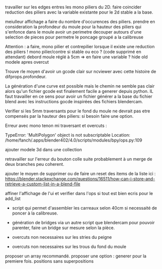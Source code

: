 travailler sur les edges entres les mono piliers du 2D.
faire coincider reduction des piliers avec la variable existante pour le 2d stable a la base.

meiulleur affichage a faire du nombre d'occurences des piliers.
prendre en consideration la profondeur du moule pour la hauteur des piliers qui s'enfonce dans le moule
avoir un perimetre decouper autours d'une selection de pieces pour permetre le poncage groupé a la calibreuse

Attention : a faire, mono pilier et contrepilier lorsque il existe une reduction des piliers !
mono pilier/contre si stable ou eco ? (code supprimé en attendant)
debord moule réglé à 5cm => en faire une variable ?
hide old modele apres overcut


Trouve rle moyen d'avoir un gcode clair sur ncviewer avec cette histoire de difprops.profondeur.

La génération d'une curve est possible mais le chemin ne semble pas clair alors qu'un fichier gcode est finalement facile a generer depuis python. IL faut travailler en ce sens pour avoir un fichier générer a la base du fichier blend avec les instructions gocde inspirées des fichiers blendercam.

Verifier si les 5mm traversants pour le fond du moule ne devrait pas etre compensés par la hauteur des piliers: si besoin faire une option.

Erreur avec mono tenon mi traversant et overcuts : 

TypeError: 'MultiPolygon' object is not subscriptable
Location: /home/fanch/.apps/blender402/4.0/scripts/modules/bpy/ops.py:109

ajouter modele 3d dans une collection

retravailler sur l'erreur du bouton colle suite probablement à un merge de deux branches peu coherent.


ajouter le moyen de supprimer ou de faire un reset des items de la liste
ici : https://blender.stackexchange.com/questions/16511/how-can-i-store-and-retrieve-a-custom-list-in-a-blend-file

affiner l'affichage de l'ui et verifier dans l'ops si tout est bien ecris pour le add_list

- script qui permet d'assembler les carreaux selon 40cm si necessaité de poncer à la calibreuse.
- génération de bridges via un autre script que blendercam pour pouvoir parenter, faire un bridge sur mesure selon la pièce. 

- overcuts non necessaires sur les stries du peigne
- overcuts non necessaires sur les trous du fond du moule 

proposer un array recommandé.
proposer une option : generer pour la premiere fois. positions sans superpositions